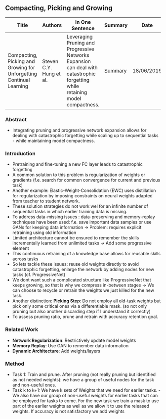 ## Compacting, Picking and Growing

| Title | Authors | In One Sentence | Summary | Date | Link | Conference |
| -----  | ------ | --------------- | ------- | ---- | ---- | ---------- |
| Compacting, Picking and Growing for Unforgetting Continual Learning | Steven C.Y. Hung et al. | Leveraging Pruning and Progressive Networks Expansion can deal with catastrophic forgetting while retaining model compactness. | [Summary](./paper-summary/continual-learning/CompactingPickingGrowing.md) | 18/06/2019 | [Paper](https://proceedings.neurips.cc/paper/2019/file/3b220b436e5f3d917a1e649a0dc0281c-Paper.pdf) | NeurIPS 2019 | 


### Abstract
- Integrating pruning and progressive network expansion allows for dealing with catastrophic forgetting while scaling up to sequential tasks - while maintaining model compactness.

### Introduction
- Pretraining and fine-tuning a new FC layer leads to catastrophic forgetting
- A common solution to this problem is regularization of weights or gradients (f.e. search for common convergence for current and previous task)
- Another example: Elastic-Weight-Consolidation (EWC) uses distillation for regularization by imposing constraints on neural weights adapted from teacher to student network. 
- These solution strategies do not work wel for an infinite number of sequential tasks in which earlier training data is missing. 
- To address data-missing issues : data-preserving and memory-replay techniques have been used: f.e. save important data samples or use GANs for keeping data information -> Problem: requires explicit retraining using old information
- Limited architecture cannot be ensured to remember the skills incrementally learned from unlimited tasks -> Add some progressive element
- This continuous retraining of a knowledge base allows for reusable skills across tasks
- So lets tackle these issues: reuse old weights directly to avoid catastrophic forgetting, enlarge the network by adding nodes for new tasks (cf. ProgressiveNet)
- We dont want such a complicated structure like ProgressiveNet that keeps growing, so that is why we compress in-between stages -> We can choose to recycle or retrain the weights we just killed for the new task.
- Another distinction: **Picking Step**: Do not employ all old-task weights but pick only some critical ones via a differentiable mask. (so not only pruning but also another discarding step if I understand it correctly)
- To assess pruning ratio, prune and retrain with accuracy retention goal.

### Related Work
- **Network Regularization**: Restrictively update model weights
- **Memory Replay**: Use GAN to remember data information
- **Dynamic Architecture**: Add weights/layers

### Method
- Task 1: Train and prune. After pruning (not really pruning but identified as not needed weights): we have a group of useful nodes for the task and non-useful ones.
- Task k to k+1: We have k sets of Weights that we need for earlier tasks. - We also have our group of non-useful weights for earlier tasks that can be employed for tasks to come. For the new task we train a mask to use part of the earlier weights as well as we allow it to use the released weights. If accuracy is not satisfactory we add weights

